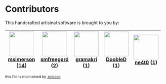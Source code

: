 # Contributors

This handcrafted artisinal software is brought to you by:

| <img height="80" src="https://avatars.githubusercontent.com/u/261635?v=4"><br><a href="https://github.com/msimerson">msimerson</a> (<a href="https://github.com/haraka/haraka-plugin-spf/commits?author=msimerson">14</a>)| <img height="80" src="https://avatars.githubusercontent.com/u/550490?v=4"><br><a href="https://github.com/smfreegard">smfreegard</a> (<a href="https://github.com/haraka/haraka-plugin-spf/commits?author=smfreegard">2</a>)| <img height="80" src="https://avatars.githubusercontent.com/u/82041?v=4"><br><a href="https://github.com/gramakri">gramakri</a> (<a href="https://github.com/haraka/haraka-plugin-spf/commits?author=gramakri">1</a>)| <img height="80" src="https://avatars.githubusercontent.com/u/918201?v=4"><br><a href="https://github.com/DoobleD">DoobleD</a> (<a href="https://github.com/haraka/haraka-plugin-spf/commits?author=DoobleD">1</a>)| <img height="80" src="https://avatars.githubusercontent.com/u/8930018?v=4"><br><a href="https://github.com/ne4t0">ne4t0</a> (<a href="https://github.com/haraka/haraka-plugin-spf/commits?author=ne4t0">1</a>)|
| :---: | :---: | :---: | :---: | :---: |

<sub>this file is maintained by [.release](https://github.com/msimerson/.release)</sub>

